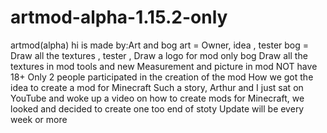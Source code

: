 # artmod-alpha-1.15.2-only
artmod(alpha)
hi is made by:Art and bog
art = Owner, idea , tester
bog = Draw all the textures , tester , Draw a logo for mod
only bog Draw all the textures
in mod tools and new 
Measurement and picture
in mod NOT have 18+
Only 2 people participated in the creation of the mod 
How we got the idea to create a mod for Minecraft
Such a story, Arthur and I just sat on YouTube and woke up a video on how to create mods for Minecraft, we looked and decided to create one too
end of stoty
Update will be every week or more

